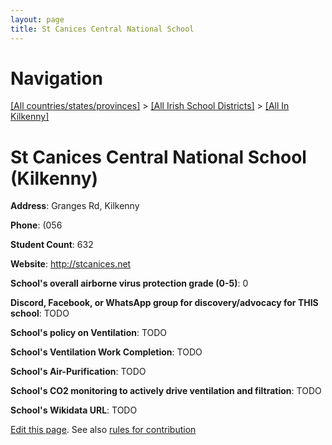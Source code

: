 ```yaml
---
layout: page
title: St Canices Central National School
---
```

# Navigation

[[All countries/states/provinces]](../../..) > [[All Irish School Districts]](../..) > [[All In Kilkenny]](..)

# St Canices Central National School (Kilkenny)

**Address**: Granges Rd, Kilkenny

**Phone**: (056

**Student Count**: 632

**Website**: <http://stcanices.net>

**School's overall airborne virus protection grade (0-5)**: 0

**Discord, Facebook, or WhatsApp group for discovery/advocacy for THIS school**: TODO

**School's policy on Ventilation**: TODO

**School's Ventilation Work Completion**: TODO

**School's Air-Purification**: TODO

**School's CO2 monitoring to actively drive ventilation and filtration**: TODO

**School's Wikidata URL**: TODO


[Edit this page](https://github.com/ventilate-schools/Ireland/edit/main/./Kilkenny/St_Canices_Central_National_School.md). See also [rules for contribution](../../../contribution-rules/)